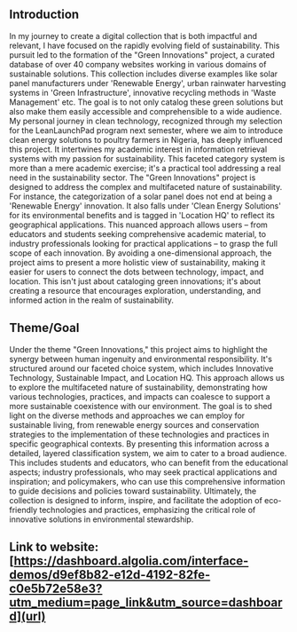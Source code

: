 ## Introduction
In my journey to create a digital collection that is both impactful and relevant, I have focused on the rapidly evolving field of sustainability. This pursuit led to the formation of the "Green Innovations" project, a curated database of over 40 company websites working in various domains of sustainable solutions. This collection includes diverse examples like solar panel manufacturers under 'Renewable Energy', urban rainwater harvesting systems in 'Green Infrastructure', innovative recycling methods in 'Waste Management' etc. The goal is to not only catalog these green solutions but also make them easily accessible and comprehensible to a wide audience.
My personal journey in clean technology, recognized through my selection for the LeanLaunchPad program next semester, where we aim to introduce clean energy solutions to poultry farmers in Nigeria, has deeply influenced this project. It intertwines my academic interest in information retrieval systems with my passion for sustainability. This faceted category system is more than a mere academic exercise; it's a practical tool addressing a real need in the sustainability sector.
The "Green Innovations" project is designed to address the complex and multifaceted nature of sustainability. For instance, the categorization of a solar panel does not end at being a 'Renewable Energy' innovation. It also falls under 'Clean Energy Solutions' for its environmental benefits and is tagged in 'Location HQ' to reflect its geographical applications. This nuanced approach allows users – from educators and students seeking comprehensive academic material, to industry professionals looking for practical applications – to grasp the full scope of each innovation.
By avoiding a one-dimensional approach, the project aims to present a more holistic view of sustainability, making it easier for users to connect the dots between technology, impact, and location. This isn't just about cataloging green innovations; it's about creating a resource that encourages exploration, understanding, and informed action in the realm of sustainability.

## Theme/Goal
Under the theme "Green Innovations," this project aims to highlight the synergy between human ingenuity and environmental responsibility. It's structured around our faceted choice system, which includes Innovative Technology, Sustainable Impact, and Location HQ. This approach allows us to explore the multifaceted nature of sustainability, demonstrating how various technologies, practices, and impacts can coalesce to support a more sustainable coexistence with our environment.
The goal is to shed light on the diverse methods and approaches we can employ for sustainable living, from renewable energy sources and conservation strategies to the implementation of these technologies and practices in specific geographical contexts. By presenting this information across a detailed, layered classification system, we aim to cater to a broad audience. This includes students and educators, who can benefit from the educational aspects; industry professionals, who may seek practical applications and inspiration; and policymakers, who can use this comprehensive information to guide decisions and policies toward sustainability.
Ultimately, the collection is designed to inform, inspire, and facilitate the adoption of eco-friendly technologies and practices, emphasizing the critical role of innovative solutions in environmental stewardship.

## Link to website: [https://dashboard.algolia.com/interface-demos/d9ef8b82-e12d-4192-82fe-c0e5b72e58e3?utm_medium=page_link&utm_source=dashboard](url)
